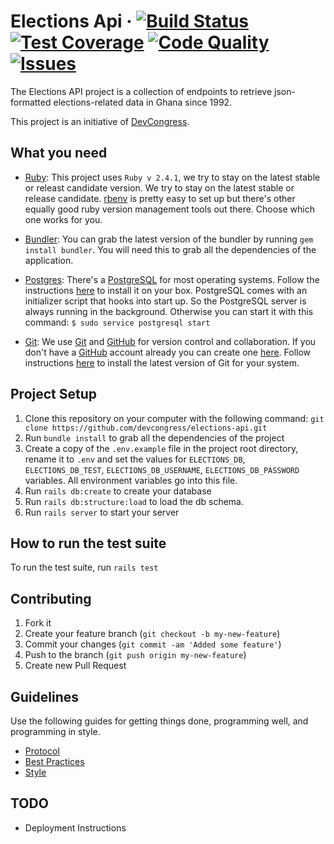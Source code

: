 # Elections Api &middot; [![Build Status](https://travis-ci.org/devcongress/elections-api.svg?branch=master)](https://travis-ci.org/devcongress/elections-api) [![Test Coverage](https://codeclimate.com/github/devcongress/elections-api/badges/coverage.svg)](https://codeclimate.com/github/devcongress/elections-api/coverage) [![Code Quality](https://codeclimate.com/github/devcongress/elections-api/badges/gpa.svg)](https://codeclimate.com/github/devcongress/elections-api) [![Issues](https://codeclimate.com/github/devcongress/elections-api/badges/issue_count.svg)](https://codeclimate.com/github/devcongress/elections-api)


The Elections API project is a collection of endpoints to retrieve json-formatted elections-related data in Ghana since 1992.

This project is an initiative of [DevCongress](http://devcongress.org).

## What you need

* [Ruby](https://www.ruby-lang.org/en/): This project uses `Ruby v 2.4.1`, we try to stay on the latest stable or releast candidate version. We try to stay on the latest stable or release candidate. [rbenv](https://github.com/rbenv/rbenv) is pretty easy to set up but there's other equally good ruby version management tools out there. Choose which one works for you.

* [Bundler](https://rubygems.org/gems/bundler/versions/1.11.2): You can grab the latest version of the bundler by running `gem install bundler`. You will need this to grab all the dependencies of the application.

* [Postgres](https://www.postgresql.org): There's a [PostgreSQL](https://www.postgresql.org) for most operating systems. Follow the instructions [here](https://www.postgresql.org/download/) to install it on your box. PostgreSQL comes with an initializer script that hooks into start up. So the PostgreSQL server is always running in the background. Otherwise you can start it with this command: `$ sudo service postgresql start`

* [Git](https://git-scm.com): We use [Git](https://git-scm.com) and [GitHub](https://github.com) for version control and collaboration.
If you don't have a [GitHub](https://github.com) account already you can create one [here](https://github.com/join).
Follow instructions [here](https://git-scm.com/downloads) to install the latest version of Git for your system.

## Project Setup

1. Clone this repository on your computer with the following command: `git clone https://github.com/devcongress/elections-api.git`
2. Run `bundle install` to grab all the dependencies of the project
3. Create a copy of the `.env.example` file in the project root directory, rename it to `.env` and set the values for `ELECTIONS_DB`, `ELECTIONS_DB_TEST`, `ELECTIONS_DB_USERNAME`, `ELECTIONS_DB_PASSWORD` variables. All environment variables go into this file.
4. Run `rails db:create` to create your database
5. Run `rails db:structure:load` to load the db schema.
6. Run `rails server` to start your server

## How to run the test suite

To run the test suite, run `rails test`

## Contributing

1. Fork it
2. Create your feature branch (`git checkout -b my-new-feature`)
3. Commit your changes (`git commit -am 'Added some feature'`)
4. Push to the branch (`git push origin my-new-feature`)
5. Create new Pull Request

## Guidelines

Use the following guides for getting things done, programming well, and
programming in style.

* [Protocol](http://github.com/thoughtbot/guides/blob/master/protocol)
* [Best Practices](http://github.com/thoughtbot/guides/blob/master/best-practices)
* [Style](http://github.com/thoughtbot/guides/blob/master/style)

## TODO
* Deployment Instructions

